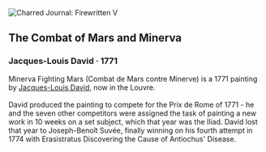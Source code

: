 <div class="artwork-of-the-day">
  <div class="container">
    <div class="img-wrapper">
      <img
        src="https://uploads8.wikiart.org/images/jacques-louis-david/the-combat-of-mars-and-minerva-1771.jpg!Large.jpg"
        alt="Charred Journal: Firewritten V" />
    </div>
    <div class="artwork-detail">
      <div class="artwork-origin"> 
        <h2 class="artwork-name">The Combat of Mars and Minerva</h2>
        <h3 class="artist">
          Jacques-Louis David
                    ·  1771
        </h3>
      </div>
      <p class="description">
        <span class="artwork-description-text ng-binding" ng-bind-html="viewModel.ArtworkOfTheDay.Description | unsafe">Minerva Fighting Mars (Combat de Mars contre Minerve) is a 1771 painting by <a target="_blank" href="/en/jacques-louis-david">Jacques-Louis David</a>, now in the Louvre.
<br>
<br>David produced the painting to compete for the Prix de Rome of 1771 - he and the seven other competitors were assigned the task of painting a new work in 10 weeks on a set subject, which that year was the Iliad. David lost that year to Joseph-Benoît Suvée, finally winning on his fourth attempt in 1774 with Erasistratus Discovering the Cause of Antiochus' Disease.</span>
                        <div class="text-shadow-container" ng-show="showShadow" style=""></div>
      </p>
    </div>
  </div>

</div>
